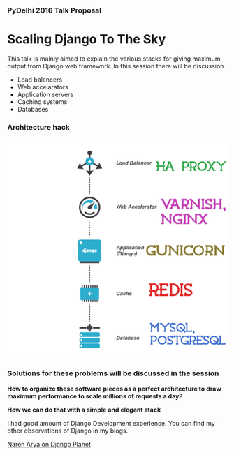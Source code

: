 ### PyDelhi 2016 Talk Proposal

# Scaling Django To The Sky

This talk is mainly aimed to explain the various stacks for giving maximum output from Django web framework. In this session there will be discussion

* Load balancers
* Web accelarators
* Application servers
* Caching systems
* Databases

### Architecture hack

<img src="django_sky1.png" />

### Solutions for these problems will be discussed in the session

<b>How to organize these software pieces as a perfect architecture to draw maximum performance to scale millions of requests a day?</b>

<b>How we can do that with a simple and elegant stack</b>

I had good amount of Django Development experience. You can find my other observations of Django in my blogs.

<a href="http://django-planet.com/authors/388/naren-arya/" target="_blank"> Naren Arya on Django Planet</a>

